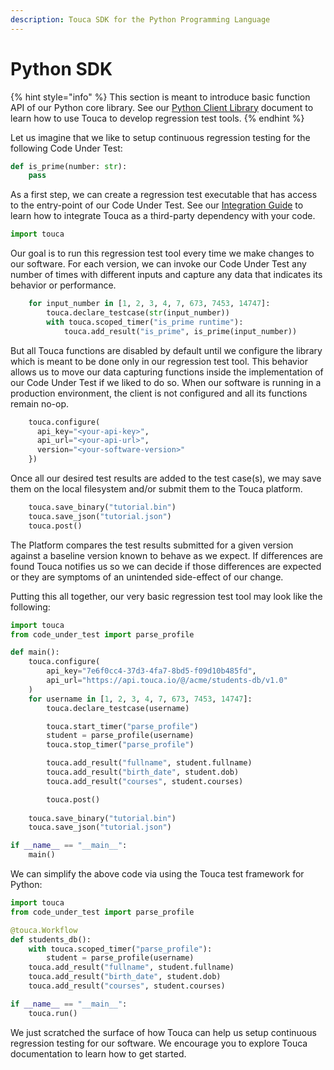 ```yaml
---
description: Touca SDK for the Python Programming Language
---
```


# Python SDK

{% hint style="info" %}
This section is meant to introduce basic function API of our Python core library. See  our [Python Client Library](./) document to learn how to use Touca to develop regression test tools.
{% endhint %}

Let us imagine that we like to setup continuous regression testing for the following Code Under Test:

```python
def is_prime(number: str):
    pass
```

As a first step, we can create a regression test executable that has access to the entry-point of our Code Under Test. See our [Integration Guide](docs/Integration.md) to learn how to integrate Touca as a third-party dependency with your code.

```python
import touca
```

Our goal is to run this regression test tool every time we make changes to our software. For each version, we can invoke our Code Under Test any number of times with different inputs and capture any data that indicates its behavior or performance.

```python
    for input_number in [1, 2, 3, 4, 7, 673, 7453, 14747]:
        touca.declare_testcase(str(input_number))
        with touca.scoped_timer("is_prime runtime"):
            touca.add_result("is_prime", is_prime(input_number))
```

But all Touca functions are disabled by default until we configure the library which is meant to be done only in our regression test tool. This behavior allows us to move our data capturing functions inside the implementation of our Code Under Test if we liked to do so. When our software is running in a production environment, the client is not configured and all its functions remain no-op.

```python
    touca.configure(
      api_key="<your-api-key>",
      api_url="<your-api-url>",
      version="<your-software-version>"
    })
```

Once all our desired test results are added to the test case\(s\), we may save them on the local filesystem and/or submit them to the Touca platform.

```python
    touca.save_binary("tutorial.bin")
    touca.save_json("tutorial.json")
    touca.post()
```

The Platform compares the test results submitted for a given version against a baseline version known to behave as we expect. If differences are found Touca notifies us so we can decide if those differences are expected or they are symptoms of an unintended side-effect of our change.

Putting this all together, our very basic regression test tool may look like the following:

```python
import touca
from code_under_test import parse_profile

def main():
    touca.configure(
        api_key="7e6f0cc4-37d3-4fa7-8bd5-f09d10b485fd",
        api_url="https://api.touca.io/@/acme/students-db/v1.0"
    )
    for username in [1, 2, 3, 4, 7, 673, 7453, 14747]:
        touca.declare_testcase(username)

        touca.start_timer("parse_profile")
        student = parse_profile(username)
        touca.stop_timer("parse_profile")

        touca.add_result("fullname", student.fullname)
        touca.add_result("birth_date", student.dob)
        touca.add_result("courses", student.courses)

        touca.post()
    
    touca.save_binary("tutorial.bin")
    touca.save_json("tutorial.json")

if __name__ == "__main__":
    main()
```

We can simplify the above code via using the Touca test framework for Python:

```python
import touca
from code_under_test import parse_profile

@touca.Workflow
def students_db():
    with touca.scoped_timer("parse_profile"):
        student = parse_profile(username)
    touca.add_result("fullname", student.fullname)
    touca.add_result("birth_date", student.dob)
    touca.add_result("courses", student.courses)

if __name__ == "__main__":
    touca.run()
```

We just scratched the surface of how Touca can help us setup continuous regression testing for our software. We encourage you to explore Touca documentation to learn how to get started.


